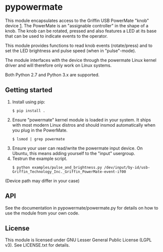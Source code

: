 # pypowermate

This module encapsulates access to the Griffin USB PowerMate "knob" device [1].
The PowerMate is an "assignable controller" in the shape of a knob. The knob
can be rotated, pressed and also features a LED at its base that can be used
to indicate events to the operator.

This module provides functions to read knob events (rotate/press) and to set
the LED brightness and pulse speed (when in "pulse"-mode).

The module interfaces with the device through the powermate Linux kernel driver
and will therefore only work on Linux systems.

Both Python 2.7 and Python 3.x are supported.

[1]: https://griffintechnology.com/us/powermate

## Getting started

1. Install using pip:
	```
	$ pip install .
	```
2. Ensure "powermate" kernel module is loaded in your system. It ships with
most modern Linux distros and should insmod automatically when you plug in
the PowerMate.
	```
	$ lsmod | grep powermate
	```
3. Ensure your user can read/write the powermate input device. On Ubuntu,
this means adding yourself to the "input" usergroup.
4. Testrun the example script.
	```
	$ python examples/pulse_and_brightness.py /dev/input/by-id/usb-Griffin_Technology_Inc._Griffin_PowerMate-event-if00
	```
(Device path may differ in your case)


## API

See the documentation in pypowermate/powermate.py for details on how to use the
module from your own code.

## License

This module is licensed under GNU Lesser General Public License (LGPL v3). See
LICENSE.txt for details.
